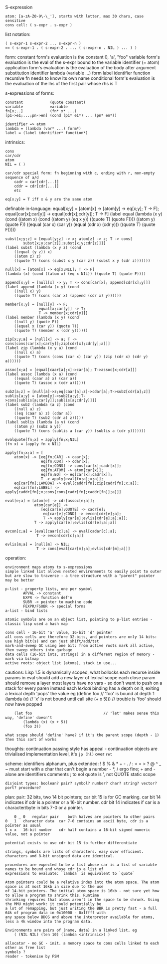 S-expression

    atom: [a-zA-Z0-9\-\_'], starts with letter, max 30 chars, case sensitive
    cons cell: ( s-expr . s-expr )

list notation:

    ( s-expr-1 s-expr-2 ... s-expr-n )
    == ( s-expr-1 . ( s-expr-2 . ... ( s-expr-n . NIL ) ... ) )

form:
    constant    form's evaluation is the constant
                0, 'a', "foo"
    variable    form's evaluation is the eval of the s-expr bound to the variable
                identifier (= atom)
    application form's evaluation is the evaluation of the body after argument substitution
                identifier
                lambda (variable ...) form
                label identifier function       recursive fn needs to know its own name
    conditional form's evaluation is the evaluation of the lhs of the first pair whose rhs is T

s-expressions of forms:

    constant            (quote constant)
    variable            variable
    fn[x;..]            (fn* x* ...)
    [p1->e1;...;pn->en] (cond (p1* e1*) ... (pn* en*))

    identifier => atom
    lambda = (lambda (var* ...) form*)
    label = (label identifier* function*)

intrinsics:

    cons
    car/cdr
    atom
    NIL = ( )

    car/cdr special form: fn beginning with c, ending with r, non-empty sequence of a/d
        cadr = car[cdr[...]]
        cddr = cdr[cdr[...]]
        etc

    eq[x;y] = T iff x & y are the same atom

definable in-language:
    equal[x;y] = [atom[x] -> [atom[y] -> eq[x;y]; T -> F];
                  equal[car[x];car[y]] -> equal[cdr[x];cdr[y]];
                  T -> F]
    (label equal (lambda (x y) (cond
        ((atom x) (cond ((atom y) (eq x y)) ((quote T) (quote F))))
        ((atom y) (quote F))
        ((equal (car x) (car y)) (equal (cdr x) (cdr y)))
        ((quote T) (quote F)))))

    subst[x;y;z] = [equal[y;z] -> x; atom[z] -> z; T -> cons[
            subst[x;y;car[z]];subst[x;y;cdr[z]]]]
    (label subst (lambda (x y z) (cond
        ((equal (y z)) x)
        ((atom z) z)
        ((quote T) (cons (subst x y (car z)) (subst x y (cdr z)))))))

    null[x] = [atom[x] -> eq[x;NIL]; T -> F]
    (lambda (x) (cond ((atom x) (eq x NIL)) ((quote T) (quote F))))

    append[x;y] = [null[x] -> y; T -> cons[car[x]; append[cdr[x];y]]]
    (label append (lambda (x y) (cond
        ((null x) y)
        ((quote T) (cons (car x) (append (cdr x) y))))))

    member[x;y] = [null[y] -> F;
                   equal[x;car[y]] -> T;
                   T -> member[x;cdr[y]]]
    (label member (lambda (x y) (cond
        ((null y) (quote F))
        ((equal x (car y)) (quote T))
        ((quote T) (member x (cdr y))))))

    zip[x;y;a] = [null[x] -> a; T -> cons[cons[car[x];car[y]];zip[cdr[x];cdr[y];a]]]
    (label zip (lambda (x y a) (cond
        ((null x) a)
        ((quote T) (cons (cons (car x) (car y)) (zip (cdr x) (cdr y) a))))))

    assoc[x;a] = [equal[caar[a];x]->car[a]; T->assoc[x;cdr[a]]]
    (label assoc (lambda (x a) (cond
        ((equal (caar a) x) (car a))
        ((quote T) (assoc x (cdr a))))))

    sub2[a;z] = [null[a]->z;eq[caar[a];z]->cdar[a];T->sub2[cdr[a];z]]
    sublis[a;y] = [atom[y]->sub2[a;y];T->cons[sublis[a;car[y]];sublis[a;cdr[y]]]]
    (label sub2 (lambda (a z) (cond
        ((null a) z)
        ((eq (caar a) z) (cdar a))
        ((quote T) (sub2 (cdr a) z)))))
    (label sublis (lambda (a y) (cond
        ((atom y) (sub2 a y))
        ((quote T) (cons (sublis a (car y)) (sublis a (cdr y)))))))

    evalquote[fn;x] = apply[fn;x;NIL]
    (fn x) = (apply fn x NIL)

    apply[fn;x;a] = [
        atom(x) -> [eq[fn;CAR] -> caar[x];
                    eq[fn;CDR] -> cdar[x];
                    eq[fn;CONS] -> cons[car[x];cadr[x]];
                    eq[fn;ATOM] -> atom[car[x]];
                    eq[fn;EQ] -> eq[car[x];cadr[x]];
                    T -> apply[eval[fn;a];x;a]];
        eq[car[fn];LAMBDA] -> eval[caddr[fn];zip[cadr[fn];x;a]];
        eq[car[fn];LABEL] -> apply[caddr[fn];x;cons[cons[cadr[fn];caddr[fn]];a]]]

    eval[e;a] = [atom[e] -> cdr[assoc[e;a]];
                 atom[car[e]] ->
                    [eq[car[e];QUOTE] -> cadr[e];
                     eq[car[e];COND] -> evcon[cdr[e];a];
                     T -> apply[car[e];evlis[cdr[e];a];a]];
                 T -> apply[car[e];evlis[cdr[e];a];a]]

    evcon[c;a] = [eval[caar[c];a] -> eval[cadar[c];a];
                  T -> evcon[cdr[c];a]]

    evlis[m;a] = [null[m] -> NIL;
                  T -> cons[eval[car[m];a];evlis[cdr[m];a]]]

operation:

    environment maps atoms to s-expressions
    simple linked list allows nested environments to easily point to outer
    but are slow to traverse - a tree structure with a "parent" pointer may be better

    p-list - property lists, one per symbol
            APVAL -> constant
            EXPR -> function def'n
            SUBR -> pointer to machine code
            FEXPR/FSUBR -> special forms
    a-list - bind lists

    atomic symbols are on an object list, pointing to p-list entries - classic lisp used a hash map

    cons cell - 16-bit 'a' value, 16-bit 'd' pointer
    all cons cells are therefore 32-bits, and pointers are only 14 bits: use high bit(s) and can just shift/add/tst
    mark-and-sweep GC using one bit: from active roots mark all active, then sweep others into garbage
    data cells (16-bit ints, strings) in a different region of memory - mark via bitmap
    active roots: object list (atoms), stack in use...

cautions:
    Lisp 1.5 is dynamically scoped, what bollocks
    each recurse inside params in eval should add a new layer of lexical scope
    each close param should remove a layer
    most layers have no vars - so don't want to push on a stack for every paren
    instead each _lexical_ binding has a depth on it, exiting a lexical depth 'pops' the value
    eg
        (define foo                             // 'foo' is bound at depth 1
            (lambda (x)                         // 'x' is not bound until call site
                (+ x 5)))                       // trouble is 'foo' should now have popped

        (let foo                                // 'let' makes sense this way, 'define' doesn't
            (lambda (x) (x + 5))
            (foo 3))

    what scope should 'define' have? if it's the parent scope (depth - 1) then this sort of works

thoughts:
    continuation passing style has appeal - continuation objects are trivialised
    implementation level, it's `jp (hl)` over `ret`

scheme:
    identifiers alphanum, plus extended: ! $ % & * + - . / : < = > ? @ ^ _ ~
    must start with a char that can't begin a number - *, / ergo fine; + and - alone are identifiers
    comments ; to eol
    quote is ', not QUOTE
    static scope

    disjoint types: boolean? pair? symbol? number? char? string? vector? port? procedure?

plan:
    pair: 32 bits, two 14 bit pointers; car bit 15 is for GC marking. car bit 14 indicates if cdr is a pointer or a
    16-bit number. cdr bit 14 indicates if car is a character/byte in bits 7-0 or a pointer.

    	0 _ 0	regular pair	both halves are pointers to other pairs
	0 _ 1	character data	car 7-0 contains an ascii byte, cdr is a pointer as usual
	1 x x	16-bit number	cdr half contains a 16-bit signed numeric value, not a pointer

    potential exists to use cdr bit 15 to further differentiate

    strings, symbols are lists of characters. easy over efficient. characters and 8-bit unsigned data are identical.

    procedures are expected to be a list whose car is a list of variable names to be bound and whose cdr is a list of
    expressions to evaluate: `lambda` is equivalent to `quote`

    Atom pointers could be a relative index into the atom space. The atom space is at most 16kb in size due to the use
    of 14-bit pointers. The initial atom space is 16kb - not sure yet how to allow a program to shrink this. Runtime
    shrinking requires that atoms aren't in the space to be shrunk. Using the MMU might work: it could potentially be
    a lot of remapping, but just writing the BBR is pretty fast - a full 64k of program data in 0x10000 - 0x1ffff with
    any space below BDOS and above the interpreter available for atoms, less a 4k window into the program data.

    Environments are pairs of (name, data) in a linked list, eg
    	( (NIL NIL) (ten 10) (lambda <intrinsic>) )

    allocator - no GC - init. a memory space to cons cells linked to each other as free list
    symbols ?
    reader - tokenise by FSM
